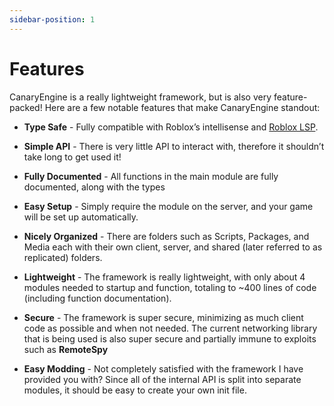 ```yaml
---
sidebar-position: 1
---
```


# Features

CanaryEngine is a really lightweight framework, but is also very feature-packed! Here are a few notable features that make CanaryEngine standout:

* **Type Safe** - Fully compatible with Roblox’s intellisense and [Roblox LSP](https://marketplace.visualstudio.com/items?itemName=Nightrains.robloxlsp).

* **Simple API** - There is very little API to interact with, therefore it shouldn’t take long to get used it!

* **Fully Documented** - All functions in the main module are fully documented, along with the types

* **Easy Setup** - Simply require the module on the server, and your game will be set up automatically.

* **Nicely Organized** - There are folders such as Scripts, Packages, and Media each with their own client, server, and shared (later referred to as replicated) folders.

* **Lightweight** - The framework is really lightweight, with only about 4 modules needed to startup and function, totaling to ~400 lines of code (including function documentation).

* **Secure** - The framework is super secure, minimizing as much client code as possible and when not needed. The current networking library that is being used is also super secure and partially immune to exploits such as **RemoteSpy**

* **Easy Modding** - Not completely satisfied with the framework I have provided you with? Since all of the internal API is split into separate modules, it should be easy to create your own init file.